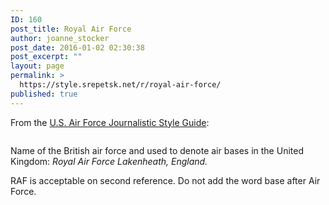 ```yaml
---
ID: 160
post_title: Royal Air Force
author: joanne_stocker
post_date: 2016-01-02 02:30:38
post_excerpt: ""
layout: page
permalink: >
  https://style.srepetsk.net/r/royal-air-force/
published: true
---
```

From the <a href="http://www.af.mil/portals/1/documents/homepage/afjournalisticstyleguidedecember2013.pdf" target="_blank">U.S. Air Force Journalistic Style Guide</a>:
<div class="page" title="Page 20">
<div class="layoutArea">
<div class="column">

Name of the British air force and used to denote air bases in the United Kingdom: <em>Royal Air Force Lakenheath, England.</em>

RAF is acceptable on second reference. Do not add the word base after Air Force.

</div>
</div>
</div>